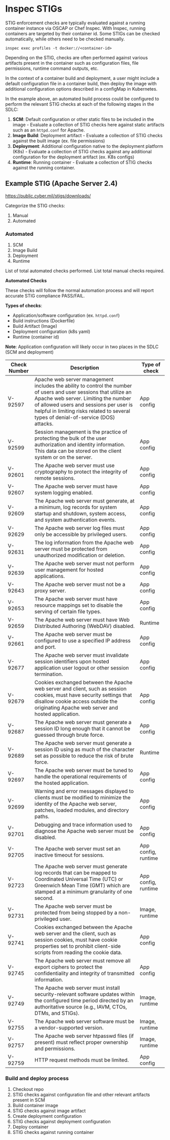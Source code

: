 # Inspec STIGs

STIG enforcement checks are typically evaluated against a running container instance via OSCAP or Chef Inspec. With Inspec, running containers are targeted by their container id. Some STIGs can be checked automatically, while others need to be checked manually.

`inspec exec profiles -t docker://<container-id>`

Depending on the STIG, checks are often performed against various artifacts present in the container such as configuration files, file permissions, runtime command outputs, etc.

In the context of a container build and deployment, a user might include a default configuration file in a container build, then deploy the image with additional configuration options described in a configMap in Kubernetes. 

In the example above, an automated build process could be configured to perform the relevant STIG checks at each of the following stages in the SDLC:

1. **SCM**: Default configuration or other static files to be included in the image - Evaluate a collection of STIG checks here against static artifacts such as an `httpd.conf` for Apache.
2. **Image Build**: Deployment artifact - Evaluate a collection of STIG checks against the built image (ex. file permissions)
3. **Deployment**: Additional configuration native to the deployment platform (K8s) - Evaluate a collection of STIG checks against any additional configuration for the deployment artifact (ex. K8s configs)
4. **Runtime**: Running container - Evaluate a collection of STIG checks against the running container. 

## Example STIG (Apache Server 2.4)

https://public.cyber.mil/stigs/downloads/

Categorize the STIG checks:

1. Manual
2. Automated

### Automated

1. SCM
2. Image Build
3. Deployment
4. Runtime

List of total automated checks performed.
List total manual checks required.

**Automated Checks**

These checks will follow the normal automation process and will report accurate STIG compliance PASS/FAIL.

**Types of checks**: 

- Application/software configuration (ex. `httpd.conf`)
- Build instructions (Dockerfile)
- Build Artifact (Image)
- Deployment configuration (k8s yaml)
- Runtime (container id)

**Note**: Application configuration will likely occur in two places in the SDLC (SCM and deployment)

| Check Number | Description | Type of check |
|-----------------|------------------------------------------------------------------------------------------------------------------------------------------------------------------------------------------------------------------------------------|--------------------|
| V-92597      | Apache web server management includes the ability to control the number of users and user sessions that utilize an Apache web server. Limiting the number of allowed users and sessions per user is helpful in limiting risks related to several types of denial-of-service (DOS) attacks. | App config |
| V-92599      | Session management is the practice of protecting the bulk of the user authorization and identity information. This data can be stored on the client system or on the server.                                                                                                               | App config |
| V-92601      | The Apache web server must use cryptography to protect the integrity of remote sessions.                                                                                                                                                                                                   | App config |
| V-92607      | The Apache web server must have system logging enabled.                                                                                                                                                                                                                                    | App config |
| V-92609      | The Apache web server must generate, at a minimum, log records for system startup and shutdown, system access, and system authentication events.                                                                                                                                           | App config |
| V-92629      | The Apache web server log files must only be accessible by privileged users.                                                                                                                                                                                                               | App config |
| V-92631      | The log information from the Apache web server must be protected from unauthorized modification or deletion.                                                                                                                                                                               | App config |
| V-92639      | The Apache web server must not perform user management for hosted applications.                                                                                                                                                                                                            | App config |
| V-92643      | The Apache web server must not be a proxy server.                                                                                                                                                                                                                                          | App config |
| V-92653      | The Apache web server must have resource mappings set to disable the serving of certain file types.                                                                                                                                                                                        | App config |
| V-92659      | The Apache web server must have Web Distributed Authoring (WebDAV) disabled.                                                                                                                                                                                                               | Runtime |
| V-92661      | The Apache web server must be configured to use a specified IP address and port.                                                                                                                                                                                                           | App config |
| V-92677      | The Apache web server must invalidate session identifiers upon hosted application user logout or other session termination.                                                                                                                                                                | App config |
| V-92679      | Cookies exchanged between the Apache web server and client, such as session cookies, must have security settings that disallow cookie access outside the originating Apache web server and hosted application.                                                                             | App config |
| V-92687      | The Apache web server must generate a session ID long enough that it cannot be guessed through brute force.                                                                                                                                                                                | App config |
| V-92689      | The Apache web server must generate a session ID using as much of the character set as possible to reduce the risk of brute force.                                                                                                                                                         | Runtime |
| V-92697      | The Apache web server must be tuned to handle the operational requirements of the hosted application.                                                                                                                                                                                      | App config |
| V-92699      | Warning and error messages displayed to clients must be modified to minimize the identity of the Apache web server, patches, loaded modules, and directory paths.                                                                                                                          | App config |
| V-92701      | Debugging and trace information used to diagnose the Apache web server must be disabled.                                                                                                                                                                                                   | App config |
| V-92705      | The Apache web server must set an inactive timeout for sessions.                                                                                                                                                                                                                           | App config, runtime |
| V-92723      | The Apache web server must generate log records that can be mapped to Coordinated Universal Time (UTC) or Greenwich Mean Time (GMT) which are stamped at a minimum granularity of one second.                                                                                              | App config, runtime |
| V-92731      | The Apache web server must be protected from being stopped by a non-privileged user.                                                                                                                                                                                                       | Image, runtime |
| V-92741      | Cookies exchanged between the Apache web server and the client, such as session cookies, must have cookie properties set to prohibit client-side scripts from reading the cookie data.                                                                                                     | App config |
| V-92745      | The Apache web server must remove all export ciphers to protect the confidentiality and integrity of transmitted information.                                                                                                                                                              | App config |
| V-92749      | The Apache web server must install security-relevant software updates within the configured time period directed by an authoritative source (e.g., IAVM, CTOs, DTMs, and STIGs).                                                                                                           | Image, runtime |
| V-92755      | The Apache web server software must be a vendor-supported version.                                                                                                                                                                                                                         | Image, runtime |
| V-92757      | The Apache web server htpasswd files (if present) must reflect proper ownership and permissions.                                                                                                                                                                                           | Image, runtime |
| V-92759      | HTTP request methods must be limited.                                                                                                                                                                                                                                                      | App config |
                                                                                

### Build and deploy process

1. Checkout repo
2. STIG checks against configuration file and other relevant artifacts present in SCM
3. Build container image
4. STIG checks against image artifact
5. Create deployment configuration
6. STIG checks against deployment configuration
7. Deploy container
8. STIG checks against running container